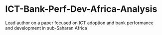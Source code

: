 # ICT-Bank-Perf-Dev-Africa-Analysis
Lead author on a paper focused on ICT adoption and bank performance and development in sub-Saharan Africa
